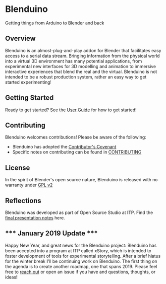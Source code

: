 
# Blenduino
Getting things from Arduino to Blender and back


## Overview
Blenduino is an almost-plug-and-play addon for Blender that facilitates easy access to a serial data stream. Bringing information from the physical world into a virtual 3D environment has many potential applications, from experimental new interfaces for 3D modelling and animation to immersive interactive experiences that blend the real and the virtual. Blenduino is not intended to be a robust production system, rather an easy way to get started experimenting!

## Getting Started
Ready to get started? See the [User Guide](https://github.com/jameshosken/Blenduino/blob/master/User_Guide.md) for how to get started!

## Contributing
Blenduino welcomes contributions! Please be aware of the following:
- Blenduino has adopted the [Contributor's Covenant](https://www.contributor-covenant.org/version/1/4/code-of-conduct)
- Specific notes on contributing can be found in [CONTRIBUTING](https://github.com/jameshosken/Blenduino/blob/master/CONTRIBUTING.md)

## License
In the spirit of Blender's open source nature, Blenduino is released with no warranty under [GPL v2](https://github.com/jameshosken/Blenduino/blob/master/LICENSE.md) 

## Reflections
Blenduino was developed as part of Open Source Studio at ITP. Find the [final presentation notes](https://github.com/jameshosken/Blenduino/blob/master/Presentation.md) here.

*** January 2019 Update ***
---
Happy New Year, and great news for the Blenduino project: Blenduino has been accepted into a program at ITP called xStory, which is intended to foster development of tools for experimental storytelling. After a brief hiatus for the winter break I'll be continuing work on Blenduino. The first thing on the agenda is to create another roadmap, one that spans 2019. Please feel free to [reach out](https://jameshosken.com/contact/) or open an issue if you have and questions, thoughts, or ideas! 
